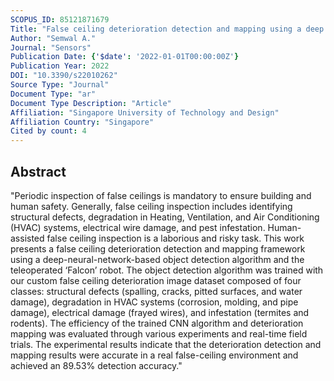 ```yaml
---
SCOPUS_ID: 85121871679
Title: "False ceiling deterioration detection and mapping using a deep learning framework and the teleoperated reconfigurable ‘falcon’ robot"
Author: "Semwal A."
Journal: "Sensors"
Publication Date: {'$date': '2022-01-01T00:00:00Z'}
Publication Year: 2022
DOI: "10.3390/s22010262"
Source Type: "Journal"
Document Type: "ar"
Document Type Description: "Article"
Affiliation: "Singapore University of Technology and Design"
Affiliation Country: "Singapore"
Cited by count: 4
---
```


## Abstract
"Periodic inspection of false ceilings is mandatory to ensure building and human safety. Generally, false ceiling inspection includes identifying structural defects, degradation in Heating, Ventilation, and Air Conditioning (HVAC) systems, electrical wire damage, and pest infestation. Human-assisted false ceiling inspection is a laborious and risky task. This work presents a false ceiling deterioration detection and mapping framework using a deep-neural-network-based object detection algorithm and the teleoperated ‘Falcon’ robot. The object detection algorithm was trained with our custom false ceiling deterioration image dataset composed of four classes: structural defects (spalling, cracks, pitted surfaces, and water damage), degradation in HVAC systems (corrosion, molding, and pipe damage), electrical damage (frayed wires), and infestation (termites and rodents). The efficiency of the trained CNN algorithm and deterioration mapping was evaluated through various experiments and real-time field trials. The experimental results indicate that the deterioration detection and mapping results were accurate in a real false-ceiling environment and achieved an 89.53% detection accuracy."
